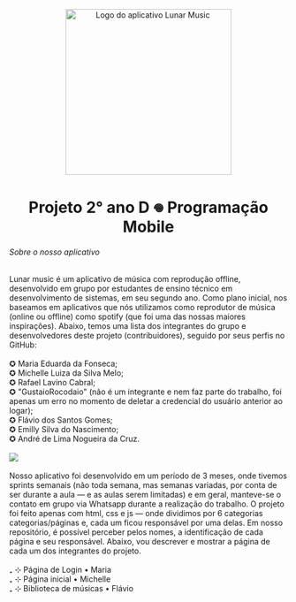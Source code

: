<div align="center">
  <img src="./Projeto%20Mobile%20★%20Grupo%201/assets/LunarMusic.jpg" alt="Logo do aplicativo Lunar Music" width="300"/>
</div>

<h1 align="center">Projeto 2° ano D 𖦹 Programação Mobile</h1>

###### Sobre o nosso aplicativo
Lunar music é um aplicativo de música com reprodução offline, desenvolvido em grupo por estudantes de ensino técnico em desenvolvimento de sistemas, em seu segundo ano. Como plano inicial, nos baseamos em aplicativos que nós utilizamos como reprodutor de música (online ou offline) como spotify (que foi uma das nossas maiores inspirações). Abaixo, temos uma lista dos integrantes do grupo e desenvolvedores deste projeto (contribuidores), seguido por seus perfis no GitHub:<br><br>
✪ Maria Eduarda da Fonseca;<br>
✪ Michelle Luiza da Silva Melo;<br>
✪ Rafael Lavino Cabral;<br>
✪ "GustaioRocodaio" (não é um integrante e nem faz parte do trabalho, foi apenas um erro no momento de deletar a credencial do usuário anterior ao logar);<br>
✪ Flávio dos Santos Gomes;<br>
✪ Emilly Silva do Nascimento;<br>
✪ André de Lima Nogueira da Cruz.
<br><br>
<a href="https://github.com/LulieXD/Projeto-Mobile-2D-Grupo1/graphs/contributors">
  <img src="https://contrib.rocks/image?repo=LulieXD/Projeto-Mobile-2D-Grupo1" />
</a><br><br>
Nosso aplicativo foi desenvolvido em um período de 3 meses, onde tivemos sprints semanais (não toda semana, mas semanas variadas, por conta de ser durante a aula — e as aulas serem limitadas) e em geral, manteve-se o contato em grupo via Whatsapp durante a realização do trabalho. O projeto foi feito apenas com html, css e js — onde dividimos por 6 categorias categorias/páginas e, cada um ficou responsável por uma delas. Em nosso repositório, é possível perceber pelos nomes, a identificação de cada página e seu responsável. Abaixo, vou descrever e mostrar a página de cada um dos integrantes do projeto.<br><br>
₊ ⊹ Página de Login • Maria<br>
₊ ⊹ Página inicial • Michelle<br>
₊ ⊹ Biblioteca de músicas • Flávio
